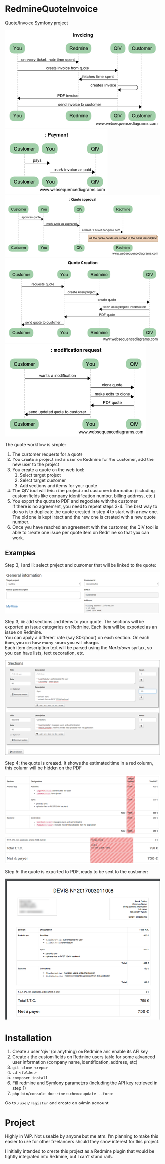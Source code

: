 # RedmineQuoteInvoice
Quote/Invoice Symfony project

![diagram invoicing](diagram_invoicing.png)
![diagram payment](diagram_payment.png)
![diagram quote approval](diagram_quote_approval.png)
![diagram quote request](diagram_quote_request.png)
![diagram quote update](diagram_quote_update.png)

The quote workflow is simple:

1. The customer requests for a quote
1. You create a project and a user on Redmine for the customer; add the new user to the project
1. You create a quote on the web tool:
   1. Select target project
   1. Select target customer
   1. Add sections and items for your quote
1. The QIV tool will fetch the project and customer information (including custom fields like company identification number, billing address, etc.)
1. You export the quote to PDF and negociate with the customer  
If there is no agreement, you need to repeat steps 3-4. The best way to do so is to duplicate the quote created in step 4 to start with a new one. The old one is kept intact and the new one is created with a new quote number.
1. Once you have reached an agreement with the customer, the QIV tool is able to create one issue per quote item on Redmine so that you can work.

## Examples

Step 3, i and ii: select project and customer that will be linked to the quote:

![Select project and customer](select_project_customer.png)

Step 3, iii: add sections and items to your quote. The sections will be exported as issue categories on Redmine. Each item will be exported as an issue on Redmine.  
You can apply a different rate (say 80€/hour) on each section. On each item, you set how many hours you will charge.  
Each item description text will be parsed using the *Markdown* syntax, so you can have lists, text decoration, etc.

![Create quote items](create_quote.png)

Step 4: the quote is created. It shows the estimated time in a red column, this column will be hidden on the PDF.

![Review quote](quote_created.png)

Step 5: the quote is exported to PDF, ready to be sent to the customer:

![PDF quote](pdf_quote.png)

# Installation

1. Create a user 'qiv' (or anything) on Redmine and enable its API key
1. Create a the custom fields on Redmine users table for some advanced user information (company name, identification, address, etc)
1. `git clone <repo>`
1. `cd <folder>`
1. `composer install`
1. Fill redmine and Symfony parameters (including the API key retrieved in step 1)
1. `php bin/console doctrine:schema:update --force`

Go to `/user/register` and create an admin account

# Project

Highly in WIP. Not useable by anyone but me atm. I'm planning to make this easier to use for other freelancers should they show interest for this project.

I initially intended to create this project as a Redmine plugin that would be tightly integrated into Redmine, but I can't stand rails.

